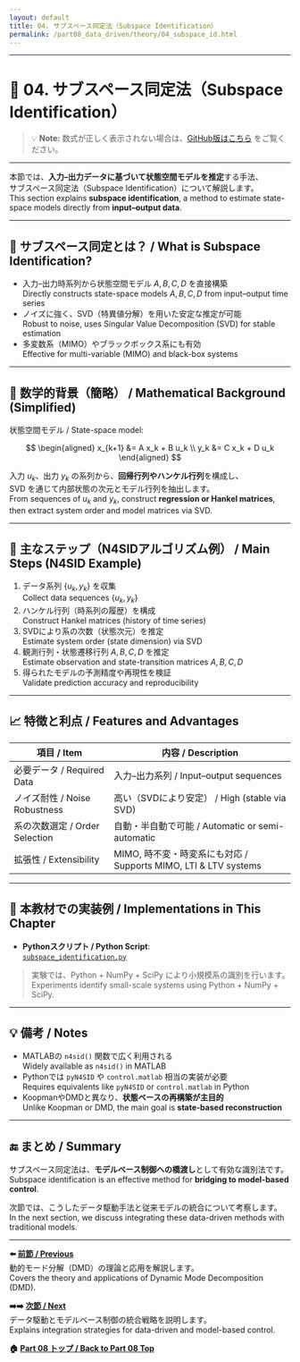 ```yaml
---
layout: default
title: 04. サブスペース同定法（Subspace Identification）
permalink: /part08_data_driven/theory/04_subspace_id.html
---
```


---

# 📘 04. サブスペース同定法（Subspace Identification）

> 💡 **Note:** 数式が正しく表示されない場合は、[GitHub版はこちら](https://github.com/Samizo-AITL/EduController/blob/main/part08_data_driven/theory/04_subspace_id.md) をご覧ください。

---

本節では、**入力–出力データに基づいて状態空間モデルを推定**する手法、  
サブスペース同定法（Subspace Identification）について解説します。  
This section explains **subspace identification**, a method to estimate state-space models directly from **input–output data**.

---

## 🎯 サブスペース同定とは？ / What is Subspace Identification?

- 入力–出力時系列から状態空間モデル $A, B, C, D$ を直接構築  
  Directly constructs state-space models $A, B, C, D$ from input–output time series  
- ノイズに強く、SVD（特異値分解）を用いた安定な推定が可能  
  Robust to noise, uses Singular Value Decomposition (SVD) for stable estimation  
- 多変数系（MIMO）やブラックボックス系にも有効  
  Effective for multi-variable (MIMO) and black-box systems

---

## 🧠 数学的背景（簡略） / Mathematical Background (Simplified)

状態空間モデル / State-space model:

$$
\begin{aligned}
x_{k+1} &= A x_k + B u_k \\
y_k &= C x_k + D u_k
\end{aligned}
$$

入力 $u_k$、出力 $y_k$ の系列から、**回帰行列やハンケル行列**を構成し、  
SVD を通じて内部状態の次元とモデル行列を抽出します。  
From sequences of $u_k$ and $y_k$, construct **regression or Hankel matrices**,  
then extract system order and model matrices via SVD.

---

## 🔧 主なステップ（N4SIDアルゴリズム例） / Main Steps (N4SID Example)

1. データ系列 $\{u_k, y_k\}$ を収集  
   Collect data sequences $\{u_k, y_k\}$  
2. ハンケル行列（時系列の履歴）を構成  
   Construct Hankel matrices (history of time series)  
3. SVDにより系の次数（状態次元）を推定  
   Estimate system order (state dimension) via SVD  
4. 観測行列・状態遷移行列 $A, B, C, D$ を推定  
   Estimate observation and state-transition matrices $A, B, C, D$  
5. 得られたモデルの予測精度や再現性を検証  
   Validate prediction accuracy and reproducibility

---

## 📈 特徴と利点 / Features and Advantages

| 項目 / Item | 内容 / Description |
|-------------|--------------------|
| 必要データ / Required Data | 入力–出力系列 / Input–output sequences |
| ノイズ耐性 / Noise Robustness | 高い（SVDにより安定） / High (stable via SVD) |
| 系の次数選定 / Order Selection | 自動・半自動で可能 / Automatic or semi-automatic |
| 拡張性 / Extensibility | MIMO, 時不変・時変系にも対応 / Supports MIMO, LTI & LTV systems |

---

## 🧪 本教材での実装例 / Implementations in This Chapter

- **Pythonスクリプト / Python Script**:  
  [`subspace_identification.py`](https://samizo-aitl.github.io/EduController/part08_data_driven/simulation/subspace_identification.py)

> 実験では、Python + NumPy + SciPy により小規模系の識別を行います。  
> Experiments identify small-scale systems using Python + NumPy + SciPy.

---

## 💡 備考 / Notes

- MATLABの `n4sid()` 関数で広く利用される  
  Widely available as `n4sid()` in MATLAB  
- Pythonでは `pyN4SID` や `control.matlab` 相当の実装が必要  
  Requires equivalents like `pyN4SID` or `control.matlab` in Python  
- KoopmanやDMDと異なり、**状態ベースの再構築が主目的**  
  Unlike Koopman or DMD, the main goal is **state-based reconstruction**

---

## 🔚 まとめ / Summary

サブスペース同定法は、**モデルベース制御への橋渡し**として有効な識別法です。  
Subspace identification is an effective method for **bridging to model-based control**.

次節では、こうしたデータ駆動手法と従来モデルの統合について考察します。  
In the next section, we discuss integrating these data-driven methods with traditional models.

---

**⬅️ [前節 / Previous](https://samizo-aitl.github.io/EduController/part08_data_driven/theory/03_dmd.html)**  
動的モード分解（DMD）の理論と応用を解説します。  
Covers the theory and applications of Dynamic Mode Decomposition (DMD).

**➡️➡️ [次節 / Next](https://samizo-aitl.github.io/EduController/part08_data_driven/theory/05_data_vs_model.html)**  
データ駆動とモデルベース制御の統合戦略を説明します。  
Explains integration strategies for data-driven and model-based control.

**🏠 [Part 08 トップ / Back to Part 08 Top](https://samizo-aitl.github.io/EduController/part08_data_driven/)**
